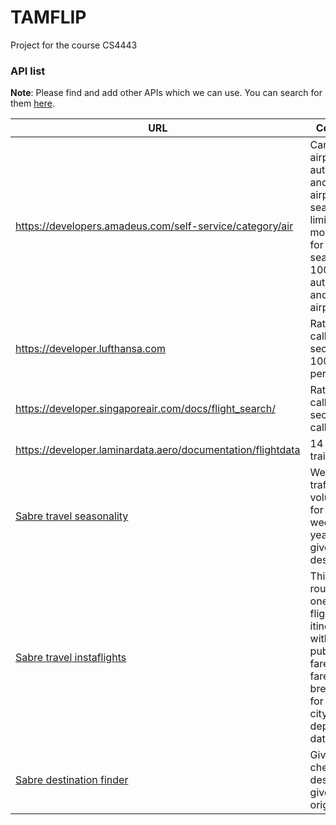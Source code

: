 # TAMFLIP
Project for the course CS4443

### API list

**Note**: Please find and add other APIs which we can use. You can search for them [here](https://www.programmableweb.com/category/air-travel/api).

URL | Comments
--- | ---
https://developers.amadeus.com/self-service/category/air | Can do airport autocomplete and nearest airport search. Rate limits per month: 2000 for flight search, 10000 for autocomplete and nearest airport
https://developer.lufthansa.com | Rate limit: 5 calls per second, 1000 calls per hour
https://developer.singaporeair.com/docs/flight_search/ | Rate limit: 1 call per second, 100 calls per day
https://developer.laminardata.aero/documentation/flightdata | 14 day free trail activated
[Sabre travel seasonality](https://developer.sabre.com/docs/rest_apis/air/intelligence/travel_seasonality/reference-documentation#/default/travelSeasonality) | We can get traffic volume rating for each week of the year for a given destination
[Sabre travel instaflights](https://developer.sabre.com/docs/rest_apis/air/search/instaflights_search/reference-documentation#/default/instaFlightsSearch) | This retrieves roundtrip or one-way flight itineraries with published fares and fare breakdowns for a given city pair and departure date.
[Sabre destination finder](https://developer.sabre.com/docs/rest_apis/air/search/destination_finder) | Gives the cheapest destination given an origin airport
